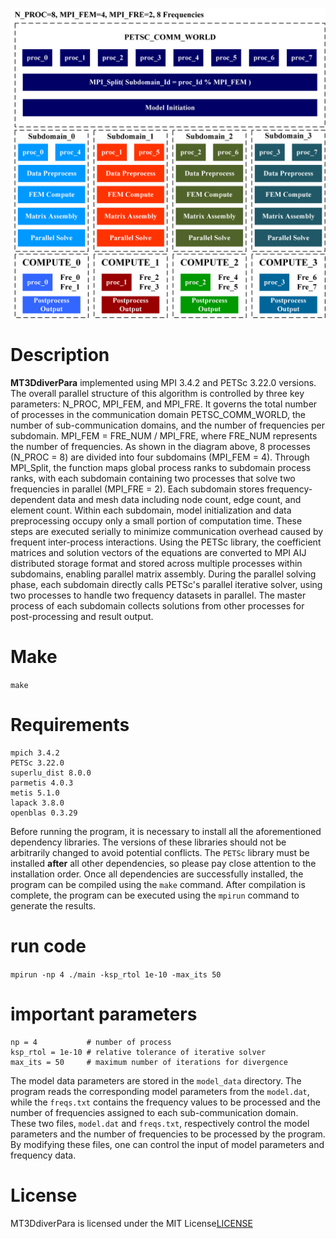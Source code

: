 ![Overall parallel structure of MT3DdiverPara](./kuangjia.png)

# Description
**MT3DdiverPara** implemented using MPI 3.4.2 and PETSc 3.22.0 versions. The overall parallel structure of this algorithm is controlled by three key parameters: N_PROC, MPI_FEM, and MPI_FRE. It governs the total number of processes in the communication domain PETSC_COMM_WORLD, the number of sub-communication domains, and the number of frequencies per subdomain. MPI_FEM = FRE_NUM / MPI_FRE, where FRE_NUM represents the number of frequencies. As shown in the diagram above, 8 processes (N_PROC = 8) are divided into four subdomains (MPI_FEM = 4). Through MPI_Split, the function maps global process ranks to subdomain process ranks, with each subdomain containing two processes that solve two frequencies in parallel (MPI_FRE = 2). Each subdomain stores frequency-dependent data and mesh data including node count, edge count, and element count. Within each subdomain, model initialization and data preprocessing occupy only a small portion of computation time. These steps are executed serially to minimize communication overhead caused by frequent inter-process interactions. Using the PETSc library, the coefficient matrices and solution vectors of the equations are converted to MPI AIJ distributed storage format and stored across multiple processes within subdomains, enabling parallel matrix assembly. During the parallel solving phase, each subdomain directly calls PETSc's parallel iterative solver, using two processes to handle two frequency datasets in parallel. The master process of each subdomain collects solutions from other processes for post-processing and result output.

# Make
`make`

# Requirements
```
mpich 3.4.2
PETSc 3.22.0
superlu_dist 8.0.0
parmetis 4.0.3
metis 5.1.0
lapack 3.8.0
openblas 0.3.29
```

Before running the program, it is necessary to install all the aforementioned dependency libraries. The versions of these libraries should not be arbitrarily changed to avoid potential conflicts. The `PETSc` library must be installed **after** all other dependencies, so please pay close attention to the installation order. Once all dependencies are successfully installed, the program can be compiled using the `make` command. After compilation is complete, the program can be executed using the `mpirun` command to generate the results.

# run code
`mpirun -np 4 ./main -ksp_rtol 1e-10 -max_its 50`

# important parameters
```
np = 4           # number of process
ksp_rtol = 1e-10 # relative tolerance of iterative solver
max_its = 50     # maximum number of iterations for divergence
```

The model data parameters are stored in the `model_data` directory. The program reads the corresponding model parameters from the `model.dat`, while the `freqs.txt` contains the frequency values to be processed and the number of frequencies assigned to each sub-communication domain. These two files, `model.dat` and `freqs.txt`, respectively control the model parameters and the number of frequencies to be processed by the program. By modifying these files, one can control the input of model parameters and frequency data.

# License
MT3DdiverPara is licensed under the MIT License[LICENSE](./LICENSE)
